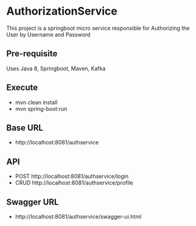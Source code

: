 # AuthorizationService

This project is a springboot micro service responsible for Authorizing the User by Username and Password

## Pre-requisite

Uses Java 8, Springboot, Maven, Kafka

## Execute

- mvn clean install 
- mvn spring-boot:run


## Base URL

- http://localhost:8081/authservice

## API

- POST http://localhost:8081/authservice/login
- CRUD http://localhost:8081/authservice/profile

## Swagger URL

- http://localhost:8081/authservice/swagger-ui.html
